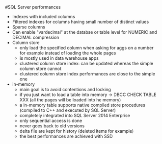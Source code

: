 #SQL Server performances
>
- Indexes with included columns
- Filtered indexes for columns having small number of distinct values
- Sparse columns
- Can enable "vardecimal" at the databse or table level for NUMERIC and DECIMAL compression
- Column store
	- only load the specified column when asking for aggs on a number for example instead of loading the whole pages
	- is mostly used in data warehouse apps
	- clustered column store index: can be updated whereas the simple column store cannot
	- clustered column store index performances are close to the simple one
- in-memory
	- main goal is to avoid contentions and locking
	- if you just want to load a table into memory -> DBCC CHECK TABLE XXX (all the pages will be loaded into he memory)
	- a in-memory table supports native compiled store procedures (compiled to C++ and executed by SQL Server)
	- completely integrated into SQL Server 2014 Enterprise
	- only sequential access is done
	- never goes back to old versions
	- delta file are kept for history (deleted items for example)
	- the best performances are achieved with SSD
